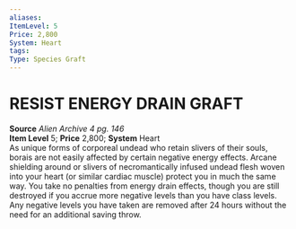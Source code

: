```yaml
---
aliases: 
ItemLevel: 5
Price: 2,800
System: Heart
tags: 
Type: Species Graft
---
```

# RESIST ENERGY DRAIN GRAFT
**Source** _Alien Archive 4 pg. 146_  
**Item Level** 5; **Price** 2,800; **System** Heart  
As unique forms of corporeal undead who retain slivers of their souls, borais are not easily affected by certain negative energy effects. Arcane shielding around or slivers of necromantically infused undead flesh woven into your heart (or similar cardiac muscle) protect you in much the same way. You take no penalties from energy drain effects, though you are still destroyed if you accrue more negative levels than you have class levels. Any negative levels you have taken are removed after 24 hours without the need for an additional saving throw.